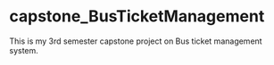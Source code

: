 # capstone_BusTicketManagement
This is my 3rd semester capstone project on Bus ticket management system. 
